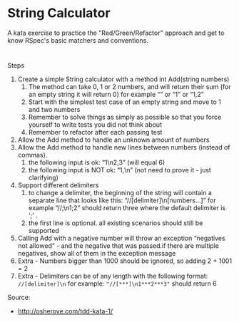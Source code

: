 # String Calculator

A kata exercise to practice the "Red/Green/Refactor" approach and get to know RSpec's basic matchers and conventions.

#

Steps

1. Create a simple String calculator with a method int Add(string numbers)
	1. The method can take 0, 1 or 2 numbers, and will return their sum (for an empty string it will return 0) for example “” or “1” or “1,2”
	2. Start with the simplest test case of an empty string and move to 1 and two numbers
	3. Remember to solve things as simply as possible so that you force yourself to write tests you did not think about
	4. Remember to refactor after each passing test
2. Allow the Add method to handle an unknown amount of numbers
3. Allow the Add method to handle new lines between numbers (instead of commas).
	1. the following input is ok:  “1\n2,3”  (will equal 6)
	2. the following input is NOT ok:  “1,\n” (not need to prove it - just clarifying)
4. Support different delimiters
	1. to change a delimiter, the beginning of the string will contain a separate line that looks like this:   “//[delimiter]\n[numbers…]” for example “//;\n1;2” should return three where the default delimiter is ‘;’ .
	2. the first line is optional. all existing scenarios should still be supported
5. Calling Add with a negative number will throw an exception “negatives not allowed” - and the negative that was passed.if there are multiple negatives, show all of them in the exception message
6. Extra - Numbers bigger than 1000 should be ignored, so adding 2 + 1001  = 2
7. Extra - Delimiters can be of any length with the following format:  `//[delimiter]\n` for example:
`"//[***]\n1***2***3"` should return 6

Source:

- http://osherove.com/tdd-kata-1/

